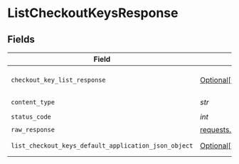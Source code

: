 # ListCheckoutKeysResponse


## Fields

| Field                                                                                                                   | Type                                                                                                                    | Required                                                                                                                | Description                                                                                                             |
| ----------------------------------------------------------------------------------------------------------------------- | ----------------------------------------------------------------------------------------------------------------------- | ----------------------------------------------------------------------------------------------------------------------- | ----------------------------------------------------------------------------------------------------------------------- |
| `checkout_key_list_response`                                                                                            | [Optional[ListCheckoutKeysCheckoutKeyListResponse]](../../models/operations/listcheckoutkeyscheckoutkeylistresponse.md) | :heavy_minus_sign:                                                                                                      | A sequence of checkout keys.                                                                                            |
| `content_type`                                                                                                          | *str*                                                                                                                   | :heavy_check_mark:                                                                                                      | N/A                                                                                                                     |
| `status_code`                                                                                                           | *int*                                                                                                                   | :heavy_check_mark:                                                                                                      | N/A                                                                                                                     |
| `raw_response`                                                                                                          | [requests.Response](https://requests.readthedocs.io/en/latest/api/#requests.Response)                                   | :heavy_minus_sign:                                                                                                      | N/A                                                                                                                     |
| `list_checkout_keys_default_application_json_object`                                                                    | [Optional[ListCheckoutKeysDefaultApplicationJSON]](../../models/operations/listcheckoutkeysdefaultapplicationjson.md)   | :heavy_minus_sign:                                                                                                      | Error response.                                                                                                         |